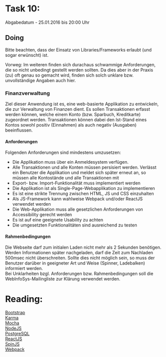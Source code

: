 # Task 10:

Abgabedatum - 25.01.2016 bis 20:00 Uhr

## Doing

Bitte beachten, dass der Einsatz von Libraries/Frameworks erlaubt (und sogar erwünscht) ist.   

Vorweg: Im weiteren finden sich durachaus schwammige Anforderungen, die so nicht unbedingt
gestellt werden sollten. Da dies aber in der Praxis (zu) oft genau so gemacht wird, finden sich
solch unklare bzw. unvollständige Angaben auch hier.

### Finanzverwaltung

Ziel dieser Anwendung ist es, eine web-basierte Applikation zu entwickeln, die zur Verwaltung
von Finanzen dient. Es sollen Transaktionen erfasst werden können, welche einem Konto (bzw.
Sparbuch, Kreditkarte) zugeordnet werden. Transaktionen können dabei den Ist-Stand eines Kontos
sowohl positiv (Einnahmen) als auch negativ (Ausgaben) beeinflussen.

#### Anforderungen

Folgenden Anforderungen sind mindestens umzusetzen:

- Die Applikation muss über ein Anmeldesystem verfügen.
- Alle Transaktionen und alle Konten müssen persisiert werden. Verlässt ein Benutzer die
Applikation und meldet sich später erneut an, so müssen alle Kontostände und alle Transaktionen
mit
- Export- bzw. Import-Funktionalität muss implementiert werden
- Die Applikation ist als Single-Page-Webapplikation zu implementieren
- Es ist eine strikte Trennung zwischen HTML, JS und CSS einzuhalten
- Als JS-Framework kann wahlweise Webpack und/oder ReactJS verwendet werden
- Die Web-Applikation muss alle gesetzlichen Anforderungen von Accessibility gerecht werden
- Es ist auf eine geeignete Usability zu achten
- Die umgesetzten Funktionalitäten sind ausreichend zu testen

#### Rahmenbedingungen

Die Webseite darf zum initialen Laden nicht mehr als 2 Sekunden benötigen.
Werden Informationen später nachgeladen, darf die Zeit zum Nachladen 500msec nicht überschreiten.
Sollte dies nicht möglich sein, so muss der Benutzer darüber in geeigneter Art und Weise (Spinner,
Ladebalken) informiert werden.   
Bei Unklarheiten bzgl. Anforderungen bzw. Rahmenbedingungen soll die WebInfoSys-Mailingliste zur
Klärung verwendet werden.

# Reading:

[Bootstrap](http://getbootstrap.com/)   
[Karma](https://karma-runner.github.io/0.13/index.html)   
[Mocha](https://mochajs.org/)   
[NodeJS](https://nodejs.org/en/)   
[PostgreSQL](http://www.postgresql.org/)   
[ReactJS](https://facebook.github.io/react/)   
[SpinJS](http://fgnass.github.io/spin.js/)   
[Webpack](https://webpack.github.io/docs/)   
